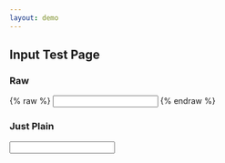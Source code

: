 ```yaml
---
layout: demo
---
```


## Input Test Page

### Raw

{% raw  %}
<input id="raw" type="text" />
{% endraw  %}

### Just Plain

<input id="plain" type="text" />